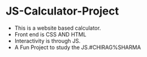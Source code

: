 # JS-Calculator-Project
- This is a website based calculator.
- Front end is CSS AND HTML 
- Interactivity is through JS.
- A Fun Project to study the JS.#CHIRAG%SHARMA
